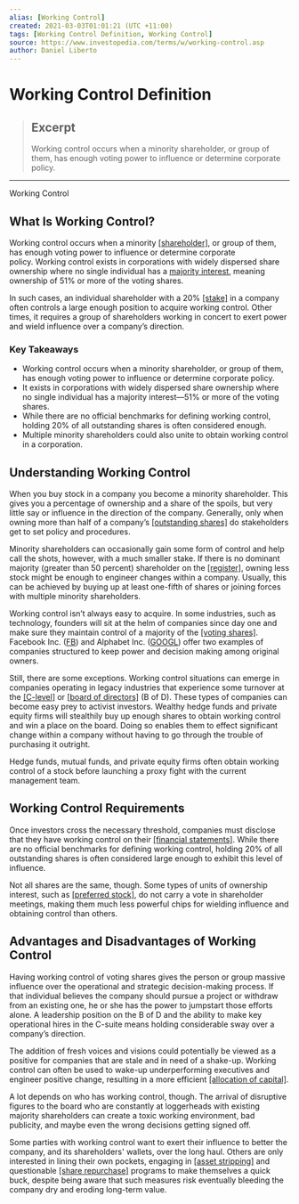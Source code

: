 ```yaml
---
alias: [Working Control]
created: 2021-03-03T01:01:21 (UTC +11:00)
tags: [Working Control Definition, Working Control]
source: https://www.investopedia.com/terms/w/working-control.asp
author: Daniel Liberto
---
```


# Working Control Definition

> ## Excerpt
> Working control occurs when a minority shareholder, or group of them, has enough voting power to influence or determine corporate policy.

---

Working Control
## What Is Working Control?

Working control occurs when a minority [[shareholder]](https://www.investopedia.com/terms/s/shareholder.asp), or group of them, has enough voting power to influence or determine corporate policy. Working control exists in corporations with widely dispersed share ownership where no single individual has a [majority interest](https://www.investopedia.com/terms/m/majorityshareholder.asp), meaning ownership of 51% or more of the voting shares.

In such cases, an individual shareholder with a 20% [[stake]](https://www.investopedia.com/terms/s/stakeholder.asp) in a company often controls a large enough position to acquire working control. Other times, it requires a group of shareholders working in concert to exert power and wield influence over a company’s direction.

### Key Takeaways

-   Working control occurs when a minority shareholder, or group of them, has enough voting power to influence or determine corporate policy.
-   It exists in corporations with widely dispersed share ownership where no single individual has a majority interest—51% or more of the voting shares.
-   While there are no official benchmarks for defining working control, holding 20% of all outstanding shares is often considered enough.
-   Multiple minority shareholders could also unite to obtain working control in a corporation.

## Understanding Working Control

When you buy stock in a company you become a minority shareholder. This gives you a percentage of ownership and a share of the spoils, but very little say or influence in the direction of the company. Generally, only when owning more than half of a company’s [[outstanding shares]](https://www.investopedia.com/terms/o/outstandingshares.asp) do stakeholders get to set policy and procedures.

Minority shareholders can occasionally gain some form of control and help call the shots, however, with a much smaller stake. If there is no dominant majority (greater than 50 percent) shareholder on the [[register]](https://www.investopedia.com/terms/s/shareholder-register.asp), owning less stock might be enough to engineer changes within a company. Usually, this can be achieved by buying up at least one-fifth of shares or joining forces with multiple minority shareholders.

Working control isn’t always easy to acquire. In some industries, such as technology, founders will sit at the helm of companies since day one and make sure they maintain control of a majority of the [[voting shares]](https://www.investopedia.com/terms/v/votingshares.asp). Facebook Inc. ([FB](https://www.investopedia.com/markets/quote?tvwidgetsymbol=FB)) and Alphabet Inc. ([GOOGL](https://www.investopedia.com/markets/quote?tvwidgetsymbol=GOOGL)) offer two examples of companies structured to keep power and decision making among original owners.

Still, there are some exceptions. Working control situations can emerge in companies operating in legacy industries that experience some turnover at the [[C-level]](https://www.investopedia.com/terms/c/c-suite.asp) or [[board of directors]](https://www.investopedia.com/terms/b/boardofdirectors.asp) (B of D). These types of companies can become easy prey to activist investors. Wealthy hedge funds and private equity firms will stealthily buy up enough shares to obtain working control and win a place on the board. Doing so enables them to effect significant change within a company without having to go through the trouble of purchasing it outright.

Hedge funds, mutual funds, and private equity firms often obtain working control of a stock before launching a proxy fight with the current management team. 

## Working Control Requirements

Once investors cross the necessary threshold, companies must disclose that they have working control on their [[financial statements]](https://www.investopedia.com/terms/f/financial-statements.asp). While there are no official benchmarks for defining working control, holding 20% of all outstanding shares is often considered large enough to exhibit this level of influence.

Not all shares are the same, though. Some types of units of ownership interest, such as [[preferred stock]](https://www.investopedia.com/terms/p/preferredstock.asp), do not carry a vote in shareholder meetings, making them much less powerful chips for wielding influence and obtaining control than others.

## Advantages and Disadvantages of Working Control 

Having working control of voting shares gives the person or group massive influence over the operational and strategic decision-making process. If that individual believes the company should pursue a project or withdraw from an existing one, he or she has the power to jumpstart those efforts alone. A leadership position on the B of D and the ability to make key operational hires in the C-suite means holding considerable sway over a company’s direction.

The addition of fresh voices and visions could potentially be viewed as a positive for companies that are stale and in need of a shake-up. Working control can often be used to wake-up underperforming executives and engineer positive change, resulting in a more efficient [[allocation of capital]](https://www.investopedia.com/terms/c/capital_allocation.asp).

A lot depends on who has working control, though. The arrival of disruptive figures to the board who are constantly at loggerheads with existing majority shareholders can create a toxic working environment, bad publicity, and maybe even the wrong decisions getting signed off.

Some parties with working control want to exert their influence to better the company, and its shareholders' wallets, over the long haul. Others are only interested in lining their own pockets, engaging in [[asset stripping]](https://www.investopedia.com/terms/a/assetstripping.asp) and questionable [[share repurchase]](https://www.investopedia.com/terms/s/sharerepurchase.asp) programs to make themselves a quick buck, despite being aware that such measures risk eventually bleeding the company dry and eroding long-term value.
